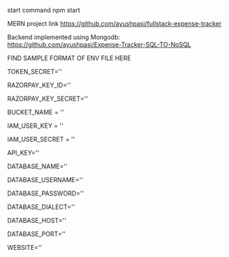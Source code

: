 start command 
npm start

MERN project link  https://github.com/ayushpasi/fullstack-expense-tracker

Backend implemented using Mongodb:  https://github.com/ayushpasi/Expense-Tracker-SQL-TO-NoSQL



FIND SAMPLE FORMAT OF ENV FILE HERE 

TOKEN_SECRET=''

RAZORPAY_KEY_ID=''

RAZORPAY_KEY_SECRET=''

BUCKET_NAME = ''

IAM_USER_KEY = ''

IAM_USER_SECRET = ''

API_KEY=''

DATABASE_NAME=''

DATABASE_USERNAME=''

DATABASE_PASSWORD=''

DATABASE_DIALECT=''

DATABASE_HOST=''

DATABASE_PORT=''

WEBSITE=''
